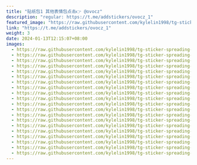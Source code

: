```yaml
---
title: "贴纸包1 其他表情包点击👉 @ovocz"
description: "regular: https://t.me/addstickers/ovocz_1"
featured_image: "https://raw.githubusercontent.com/kylelin1998/tg-sticker-spreading-worldwide-images/main/img/a38e43a8-f948-4bc2-bf16-9c049df84334.jpg"
link: "https://t.me/addstickers/ovocz_1"
weight: 3
date: 2024-01-13T12:15:07+08:00
images:
  - https://raw.githubusercontent.com/kylelin1998/tg-sticker-spreading-worldwide-images/main/img/a38e43a8-f948-4bc2-bf16-9c049df84334.jpg
  - https://raw.githubusercontent.com/kylelin1998/tg-sticker-spreading-worldwide-images/main/img/4fbce536-3366-498b-afde-b3006bcc3551.jpg
  - https://raw.githubusercontent.com/kylelin1998/tg-sticker-spreading-worldwide-images/main/img/8329dd09-c429-4004-b980-17f2047e5f67.jpg
  - https://raw.githubusercontent.com/kylelin1998/tg-sticker-spreading-worldwide-images/main/img/d0bb2e10-f301-4806-be06-db1347a8c3e6.jpg
  - https://raw.githubusercontent.com/kylelin1998/tg-sticker-spreading-worldwide-images/main/img/ecf00f63-4cd1-4a79-911d-1e17854f040e.jpg
  - https://raw.githubusercontent.com/kylelin1998/tg-sticker-spreading-worldwide-images/main/img/867b3121-c97e-4ca2-b936-0fa07d06fc9b.jpg
  - https://raw.githubusercontent.com/kylelin1998/tg-sticker-spreading-worldwide-images/main/img/44e6592a-ce69-4ac7-8f73-ce3966fb1a7c.jpg
  - https://raw.githubusercontent.com/kylelin1998/tg-sticker-spreading-worldwide-images/main/img/f9d7511a-32dd-48b3-bf43-81bded6a9082.jpg
  - https://raw.githubusercontent.com/kylelin1998/tg-sticker-spreading-worldwide-images/main/img/a37674ea-896b-43b3-8c54-c8e0014f8631.jpg
  - https://raw.githubusercontent.com/kylelin1998/tg-sticker-spreading-worldwide-images/main/img/7c1ecff3-4a3f-4720-ac54-551babb97f62.jpg
  - https://raw.githubusercontent.com/kylelin1998/tg-sticker-spreading-worldwide-images/main/img/0168fb02-272f-4b0d-b03d-bb3a3fa6e554.jpg
  - https://raw.githubusercontent.com/kylelin1998/tg-sticker-spreading-worldwide-images/main/img/fa9adfa6-fb1b-4280-844f-552488a402af.jpg
  - https://raw.githubusercontent.com/kylelin1998/tg-sticker-spreading-worldwide-images/main/img/c44be73e-551d-499a-a871-ec88b7a243f3.jpg
  - https://raw.githubusercontent.com/kylelin1998/tg-sticker-spreading-worldwide-images/main/img/5bc72c2e-65b7-4ad4-bf9f-842f751c828f.jpg
  - https://raw.githubusercontent.com/kylelin1998/tg-sticker-spreading-worldwide-images/main/img/88ceb415-619f-40fb-8d3e-1d93685184aa.jpg
  - https://raw.githubusercontent.com/kylelin1998/tg-sticker-spreading-worldwide-images/main/img/57cbb901-5a3c-48d9-96a5-80e81b7a20af.jpg
  - https://raw.githubusercontent.com/kylelin1998/tg-sticker-spreading-worldwide-images/main/img/d3c7372e-4dbd-4577-bd76-9caf0ed15f64.jpg
  - https://raw.githubusercontent.com/kylelin1998/tg-sticker-spreading-worldwide-images/main/img/303247d8-8395-4477-bc86-c89232ac2ceb.jpg
  - https://raw.githubusercontent.com/kylelin1998/tg-sticker-spreading-worldwide-images/main/img/ad99fb26-ea1c-49ee-8f23-de83ae1c5bd9.jpg
  - https://raw.githubusercontent.com/kylelin1998/tg-sticker-spreading-worldwide-images/main/img/b016a3ed-1c27-4adb-a7f1-73f283696039.jpg
---
```

